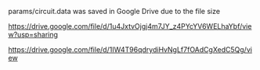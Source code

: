 params/circuit.data was saved in Google Drive due to the file size

https://drive.google.com/file/d/1u4JxtvOjgj4m7JY_z4PYcYV6WELhaYbf/view?usp=sharing

https://drive.google.com/file/d/1IW4T96qdrydiHvNgLf7fOAdCgXedC5Qg/view
